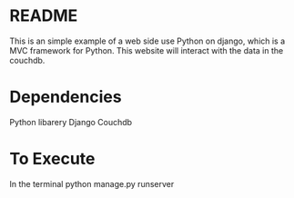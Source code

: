 # README #

This is an simple example of a web side use Python on django, which is a MVC framework for Python.
This website will interact with the data in the couchdb.

# Dependencies #
Python libarery
	Django
	Couchdb

# To Execute #
In the terminal
	python manage.py runserver